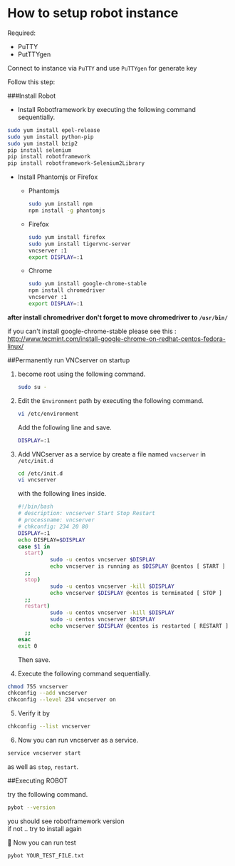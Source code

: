 # How to setup robot instance
Required:
* PuTTY
* PutTTYgen

Connect to instance via `PuTTY` and use `PuTTYgen` for generate key  

Follow this step:

###Install Robot
* Install Robotframework by executing the following command sequentially.

```sh
sudo yum install epel-release  
sudo yum install python-pip  
sudo yum install bzip2
pip install selenium  
pip install robotframework
pip install robotframework-Selenium2Library  
```

* Install Phantomjs or Firefox  
  - Phantomjs  
    ```sh
    sudo yum install npm  
    npm install -g phantomjs
    ```

  - Firefox
    ```sh
    sudo yum install firefox
    sudo yum install tigervnc-server  
    vncserver :1  
    export DISPLAY=:1  
    ```

  - Chrome
    ```sh
    sudo yum install google-chrome-stable  
    npm install chromedriver
    vncserver :1  
    export DISPLAY=:1
    ```

**after install chromedriver don't forget to move chromedriver to `/usr/bin/`**

if you can't install google-chrome-stable please see this : http://www.tecmint.com/install-google-chrome-on-redhat-centos-fedora-linux/

##Permanently run VNCserver on startup
1.  become root using the following command.
    ```sh
    sudo su -
    ```

2.  Edit the `Environment` path by executing the following command.
    ```sh
    vi /etc/environment
    ```

    Add the following line and save.
    ```sh
    DISPLAY=:1
    ```

3.  Add VNCserver as a service by create a file named `vncserver` in `/etc/init.d`

    ```sh
    cd /etc/init.d
    vi vncserver
    ```
    with the following lines inside.
    ```sh
    #!/bin/bash
    # description: vncserver Start Stop Restart
    # processname: vncserver
    # chkconfig: 234 20 80
    DISPLAY=:1
    echo DISPLAY=$DISPLAY
    case $1 in
      start)
              sudo -u centos vncserver $DISPLAY
              echo vncserver is running as $DISPLAY @centos [ START ]  
      ;;
      stop)
              sudo -u centos vncserver -kill $DISPLAY
              echo vncserver $DISPLAY @centos is terminated [ STOP ]
      ;;
      restart)
              sudo -u centos vncserver -kill $DISPLAY
              sudo -u centos vncserver $DISPLAY
              echo vncserver $DISPLAY @centos is restarted [ RESTART ]
      ;;
    esac
    exit 0
    ```
    Then save.

4.  Execute the following command sequentially.
```sh
chmod 755 vncserver
chkconfig --add vncserver
chkconfig --level 234 vncserver on
```

5.  Verify it by
```sh
chkconfig --list vncserver
```

6.  Now you can run vncserver as a service.
```sh
service vncserver start
```
as well as `stop`, `restart`.


##Executing ROBOT

try the following command.
```sh
pybot --version
```
you should see robotframework version  
if not .. try to install again

:speech_balloon: Now you can run test  

```sh
pybot YOUR_TEST_FILE.txt  
```
